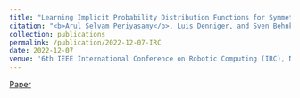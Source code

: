 ```yaml
---
title: "Learning Implicit Probability Distribution Functions for Symmetric Orientation Estimation from RGB Images Without Pose Labels"
citation: "<b>Arul Selvam Periyasamy</b>, Luis Denniger, and Sven Behnke"
collection: publications
permalink: /publication/2022-12-07-IRC
date: 2022-12-07
venue: '6th IEEE International Conference on Robotic Computing (IRC), Naples, Italy, December 2022.'
---
```

[Paper](https://arxiv.org/pdf/2205.02536.pdf)&nbsp;&nbsp;&nbsp;&nbsp;&nbsp;&nbsp;

